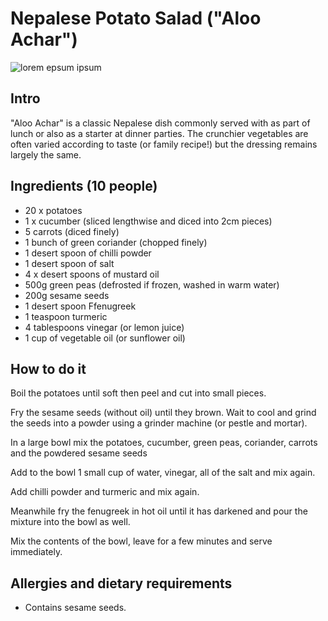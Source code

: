 # Nepalese Potato Salad ("Aloo Achar")

![lorem epsum ipsum](./images/blah.jpg "Photo of Nepalese potato salad")

## Intro

"Aloo Achar" is a classic Nepalese  dish commonly served with as part of lunch or also as a starter at dinner parties. The crunchier vegetables are often varied according to taste (or family recipe!) but the dressing remains largely the same.

## Ingredients (10 people)

   * 20 x potatoes
   * 1 x cucumber (sliced lengthwise and diced into 2cm pieces)
   * 5 carrots (diced finely)
   * 1 bunch of green coriander (chopped finely)
   * 1 desert spoon of chilli powder
   * 1 desert spoon of salt
   * 4 x desert spoons of mustard oil
   * 500g green peas (defrosted if frozen, washed in warm water)
   * 200g sesame seeds
   * 1 desert spoon Ffenugreek
   * 1 teaspoon turmeric
   * 4 tablespoons vinegar (or lemon juice)
   * 1 cup of vegetable oil (or sunflower oil)

## How to do it

Boil the potatoes until soft then peel and cut into small pieces. 

Fry the sesame seeds (without oil) until they brown. Wait to cool and grind the seeds into a powder using a grinder machine (or pestle and mortar).

In a large bowl mix the potatoes, cucumber, green peas, coriander, carrots and the powdered sesame seeds

Add to the bowl 1 small cup of water, vinegar, all of the salt and mix again. 

Add chilli powder and turmeric and mix again.

Meanwhile fry the fenugreek in hot oil until it has darkened and pour the mixture into the bowl as well.

Mix the contents of the bowl, leave for a few minutes and serve immediately.

## Allergies and dietary requirements

* Contains sesame seeds.




